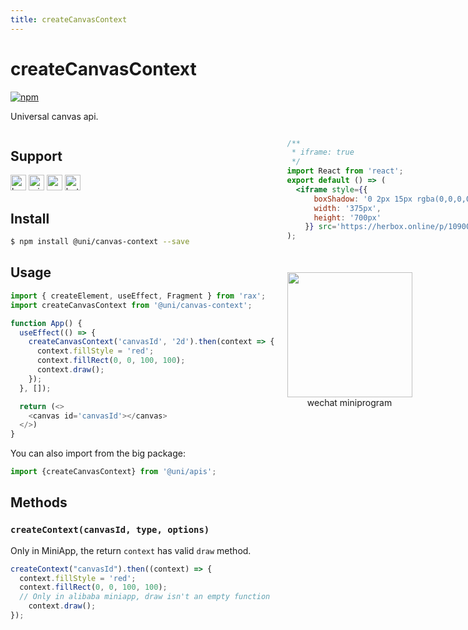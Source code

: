 ```yaml
---
title: createCanvasContext
---
```


# createCanvasContext 
[![npm](https://img.shields.io/npm/v/@uni/canvas-context.svg)](https://www.npmjs.com/package/@uni/canvas-context)

Universal canvas api.

<div style="display: flex;flex-direction: row;justify-content: space-between;">
<div style="margin-right: 20px;">

## Support

<img alt="browser" src="https://gw.alicdn.com/tfs/TB1uYFobGSs3KVjSZPiXXcsiVXa-200-200.svg" width="25px" height="25px" title="h5" /> <img alt="miniApp" src="https://gw.alicdn.com/tfs/TB1bBpmbRCw3KVjSZFuXXcAOpXa-200-200.svg" width="25px" height="25px" title="ali miniprogram" /> <img alt="wechatMiniprogram" src="https://img.alicdn.com/tfs/TB1slcYdxv1gK0jSZFFXXb0sXXa-200-200.svg" width="25px" height="25px" title="wechatMiniprogram"> <img alt="bytedanceMicroApp" src="https://gw.alicdn.com/tfs/TB1jFtVzO_1gK0jSZFqXXcpaXXa-200-200.svg" width="25px" height="25px" title="bytedanceMicroApp">

## Install

```bash
$ npm install @uni/canvas-context --save
```

## Usage

```js
import { createElement, useEffect, Fragment } from 'rax';
import createCanvasContext from '@uni/canvas-context';

function App() {
  useEffect(() => {
    createCanvasContext('canvasId', '2d').then(context => {
      context.fillStyle = 'red';
      context.fillRect(0, 0, 100, 100);
      context.draw();
    });
  }, []);

  return (<>
    <canvas id='canvasId'></canvas>
  </>)
}
```
You can also import from the big package:

```js
import {createCanvasContext} from '@uni/apis';
```
## Methods

### `createContext(canvasId, type, options)`

Only in MiniApp, the return `context` has valid `draw` method.

```js
createContext("canvasId").then((context) => {
  context.fillStyle = 'red';
  context.fillRect(0, 0, 100, 100);
  // Only in alibaba miniapp, draw isn't an empty function
	context.draw();
});
```

</div>
<div>

```jsx | inline
/**
 * iframe: true
 */
import React from 'react';
export default () => (
  <iframe style={{
      boxShadow: '0 2px 15px rgba(0,0,0,0.1)',
      width: '375px',
      height: '700px'
    }} src='https://herbox.online/p/109000004/app_1aKtEd7SK?previewZoom=100&view=preview&defaultPage=pages/canvas-context/index&topSlider=false'></iframe>
);
```

<div style="display: flex;margin-top: 50px;">
  <div>
    <img src="https://img.alicdn.com/imgextra/i2/O1CN01emXrdK1Oh8DlD6w3t_!!6000000001736-0-tps-694-620.jpg" width="200" height="200" />
    <div style="text-align: center;">wechat miniprogram</div>
  </div>
</div>

</div>
</div>
